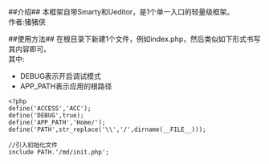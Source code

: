 ##介绍##
本框架自带Smarty和Ueditor，是1个单一入口的轻量级框架。  
作者:猪猪侠

##使用方法##
在根目录下新建1个文件，例如index.php，然后类似如下形式书写其内容即可。  
其中:

- DEBUG表示开启调试模式
- APP_PATH表示应用的根路径
 
```
<?php
define('ACCESS','ACC');
define('DEBUG',true);
define('APP_PATH','Home/');
define('PATH',str_replace('\\','/',dirname(__FILE__)));

//引入初始化文件
include PATH.'/md/init.php';
```
